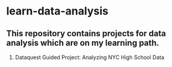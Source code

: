 # learn-data-analysis
## This repository contains projects for data analysis which are on my learning path.
1. Dataquest Guided Project: Analyzing NYC High School Data
